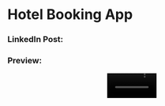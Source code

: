 # Hotel Booking App

### LinkedIn Post:


### Preview:
<div align="center">
  <video src="https://github.com/ShahzainAhmed/HotelBookingApp/assets/59369881/798dcdc3-28c9-40b5-93fe-91512c7c68f1" width=100/>
<div/>

